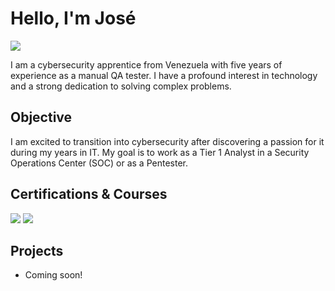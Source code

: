 # Hello, I'm José
<a href="https://linkedin.com/in/josealvarezca"><img src="https://img.shields.io/badge/-LinkedIn-0072b1?&style=for-the-badge&logo=linkedin&logoColor=white" /></a>

I am a cybersecurity apprentice from Venezuela with five years of experience as a manual QA tester. I have a profound interest in technology and a strong dedication to solving complex problems.

## Objective

I am excited to transition into cybersecurity after discovering a passion for it during my years in IT. My goal is to work as a Tier 1 Analyst in a Security Operations Center (SOC) or as a Pentester.

## Certifications & Courses
<div>
<a href="https://www.credly.com/badges/304ceb05-0992-4c44-9dc9-2cd85bae9def"><img src="https://img.shields.io/badge/Cisco-Intro%20to%20Cybersecurity-1BA0D7?style=for-the-badge&logo=Cisco&logoColor=white" /></a>
<a href="https://www.credly.com/badges/12df589f-b783-4d74-a2f9-94b297358e3f"><img src="https://img.shields.io/badge/Cisco-Networking%20Basics-1BA0D7?style=for-the-badge&logo=Cisco&logoColor=white" /></a>
</div>

## Projects
- Coming soon!
